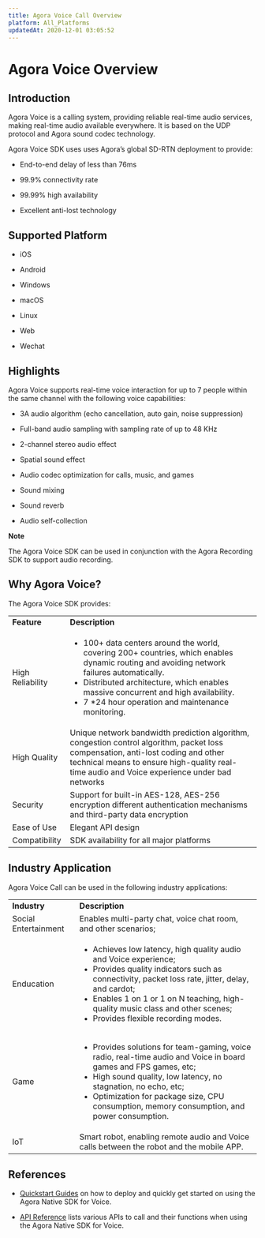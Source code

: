 ```yaml
---
title: Agora Voice Call Overview
platform: All_Platforms
updatedAt: 2020-12-01 03:05:52
---
```

# Agora Voice Overview

## Introduction

Agora Voice is a calling system, providing reliable real-time audio services, making real-time audio available everywhere. It is based on the UDP protocol and Agora sound codec technology.

Agora Voice SDK uses uses Agora’s global SD-RTN deployment to provide:

-   End-to-end delay of less than 76ms

-   99.9% connectivity rate

-   99.99% high availability

-   Excellent anti-lost technology

## Supported Platform

-   iOS

-   Android

-   Windows

-   macOS

-   Linux

-   Web

-   Wechat


## Highlights

Agora Voice supports real-time voice interaction for up to 7 people within the same channel with the following voice capabilities:

 -   3A audio algorithm \(echo cancellation, auto gain, noise suppression\)

 -   Full-band audio sampling with sampling rate of up to 48 KHz

 -   2-channel stereo audio effect

 -   Spatial sound effect

 -   Audio codec optimization for calls, music, and games

 -   Sound mixing

 -   Sound reverb

 -   Audio self-collection

**Note**

The Agora Voice SDK can be used in conjunction with the Agora Recording SDK to support audio recording.

## Why Agora Voice?

The Agora Voice SDK provides:

<table class="table table-bordered table-striped table-condensed">
	<tr>
		<td>
			<b>Feature</b>
			</td>
				<td>
					<b>Description</b>
			</td>
		</tr>
    <tr>
        <td>
            High Reliability
        </td>
			<td>
			<ul>
				<li>
					100+ data centers around the world, covering 200+ countries, which enables dynamic routing and avoiding network failures automatically.
				</li>
				<li>
					Distributed architecture, which enables massive concurrent and high availability. 
				</li>
				<li>
					7 *24 hour operation and maintenance monitoring.   
					</li>
			</ul>
        </td>
    </tr>
    <tr>
        <td>
            High Quality
        </td>
        <td>
            Unique network bandwidth prediction algorithm, congestion control algorithm, packet loss compensation, anti-lost coding and other technical means to ensure high-quality real-time audio and Voice experience under bad networks
        </td>
    </tr>
    <tr>
        <td>
            Security
        </td>
        <td>
            Support for built-in AES-128, AES-256 encryption different authentication mechanisms and third-party data encryption    
        </td>
    </tr>
    <tr>
        <td>
            Ease of Use
        </td>
        <td>
            Elegant API design   
        </td>
    </tr>
    <tr>
        <td>
            Compatibility
        </td>
        <td>
            SDK availability for all major platforms 
        </td>
    </tr>
</table>                                                                                                                                                              

## Industry Application

Agora Voice Call can be used in the following industry applications:

<table class="table table-bordered table-striped table-condensed">
	<tr>
		<td>
			<b>Industry</b>
			</td>
				<td>
					<b>Description</b>
			</td>
		</tr>
    <tr>
			<td>
				Social Entertainment
				</td>
			<td>
				Enables multi-party chat, voice chat room, and other scenarios;
				</td>
			</tr>
	    <tr>
			<td>
				Enducation
				</td>
			<td>
				<ul>
					<li>
						Achieves low latency, high quality audio and Voice experience;
						</li>
					<li>
						Provides quality indicators such as connectivity, packet loss rate, jitter, delay, and cardot;
						</li>
					<li>
						Enables 1 on 1 or 1 on N teaching, high-quality music class and other scenes;
						</li>
					<li>
						Provides flexible recording modes.
						</li>
					</ul>
			</td>
				<tr>
        <td>
            Game
        </td>
        <td>
         <ul>
					 <li>
						 Provides solutions for team-gaming, voice radio, real-time audio and Voice in board games and FPS games, etc;
						 </li>
					 <li>
						 High sound quality, low latency, no stagnation, no echo, etc;
						 </li>
					 <li>
						 Optimization for package size, CPU consumption, memory consumption, and power consumption.
						 </li>
					 </ul>
        </td>
    </tr>
    <tr>
        <td>
            IoT
        </td>
        <td>
					 Smart robot, enabling remote audio and Voice calls between the robot and the mobile APP.
        </td>
    </tr>
</table>               

## References

-   [Quickstart Guides](/en/Quickstart%20Guide/communication_android_audio-1) on how to deploy and quickly get started on using the Agora Native SDK for Voice.

-   [API Reference](./API%20Reference/java/index.html) lists various APIs to call and their functions when using the Agora Native SDK for Voice.


